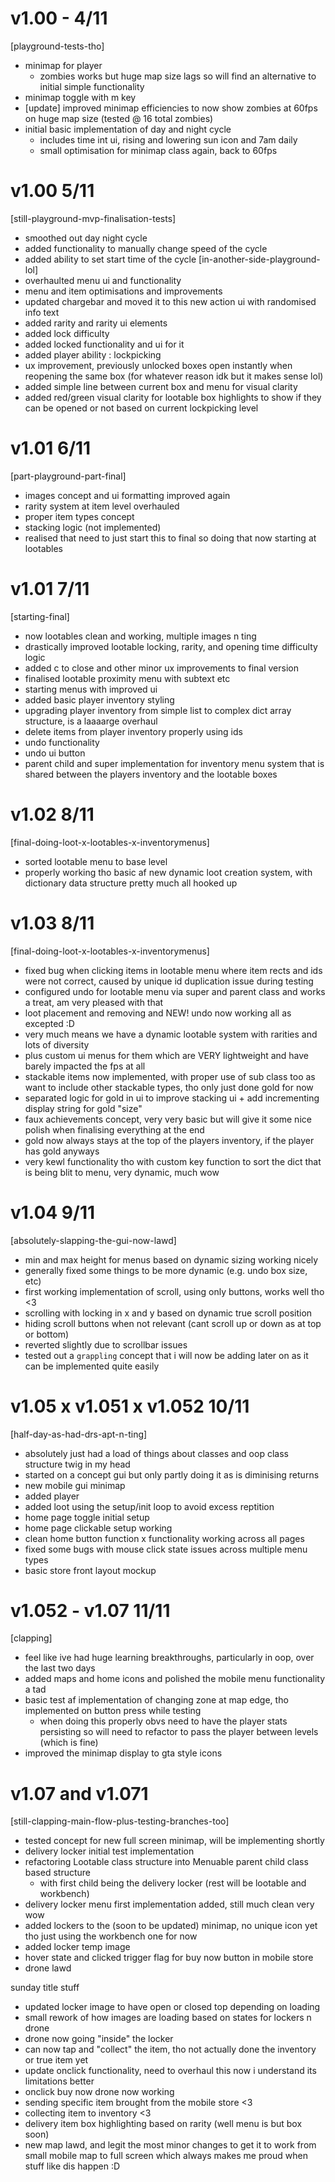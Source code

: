 # v1.00 - 4/11
[playground-tests-tho]
- minimap for player
    - zombies works but huge map size lags so will find an alternative to initial simple functionality
- minimap toggle with m key    
- [update] improved minimap efficiencies to now show zombies at 60fps on huge map size (tested @ 16 total zombies)
- initial basic implementation of day and night cycle
    - includes time int ui, rising and lowering sun icon and 7am daily
    - small optimisation for minimap class again, back to 60fps

# v1.00 5/11
[still-playground-mvp-finalisation-tests]
- smoothed out day night cycle
- added functionality to manually change speed of the cycle
- added ability to set start time of the cycle
[in-another-side-playground-lol]
- overhaulted menu ui and functionality
- menu and item optimisations and improvements
- updated chargebar and moved it to this new action ui with randomised info text
- added rarity and rarity ui elements
- added lock difficulty
- added locked functionality and ui for it
- added player ability : lockpicking
- ux improvement, previously unlocked boxes open instantly when reopening the same box (for whatever reason idk but it makes sense lol)
- added simple line between current box and menu for visual clarity
- added red/green visual clarity for lootable box highlights to show if they can be opened or not based on current lockpicking level

# v1.01 6/11
[part-playground-part-final]
- images concept and ui formatting improved again
- rarity system at item level overhauled
- proper item types concept
- stacking logic (not implemented)
- realised that need to just start this to final so doing that now starting at lootables

# v1.01 7/11
[starting-final]
- now lootables clean and working, multiple images n ting
- drastically improved lootable locking, rarity, and opening time difficulty logic
- added c to close and other minor ux improvements to final version
- finalised lootable proximity menu with subtext etc
- starting menus with improved ui
- added basic player inventory styling 
- upgrading player inventory from simple list to complex dict array structure, is a laaaarge overhaul 
- delete items from player inventory properly using ids
- undo functionality
- undo ui button
- parent child and super implementation for inventory menu system that is shared between the players inventory and the lootable boxes

# v1.02 8/11
[final-doing-loot-x-lootables-x-inventorymenus]
- sorted lootable menu to base level
- properly working tho basic af new dynamic loot creation system, with dictionary data structure pretty much all hooked up

# v1.03 8/11
[final-doing-loot-x-lootables-x-inventorymenus]
- fixed bug when clicking items in lootable menu where item rects and ids were not correct, caused by unique id duplication issue during testing
- configured undo for lootable menu via super and parent class and works a treat, am very pleased with that
- loot placement and removing and NEW! undo now working all as excepted :D
- very much means we have a dynamic lootable system with rarities and lots of diversity 
- plus custom ui menus for them which are VERY lightweight and have barely impacted the fps at all
- stackable items now implemented, with proper use of sub class too as want to include other stackable types, tho only just done gold for now
- separated logic for gold in ui to improve stacking ui + add incrementing display string for gold "size"
- faux achievements concept, very very basic but will give it some nice polish when finalising everything at the end
- gold now always stays at the top of the players inventory, if the player has gold anyways
- very kewl functionality tho with custom key function to sort the dict that is being blit to menu, very dynamic, much wow

# v1.04 9/11
[absolutely-slapping-the-gui-now-lawd]
- min and max height for menus based on dynamic sizing working nicely
- generally fixed some things to be more dynamic (e.g. undo box size, etc)
- first working implementation of scroll, using only buttons, works well tho <3
- scrolling with locking in x and y based on dynamic true scroll position
- hiding scroll buttons when not relevant (cant scroll up or down as at top or bottom)
- reverted slightly due to scrollbar issues
- tested out a `grappling` concept that i will now be adding later on as it can be implemented quite easily

# v1.05 x v1.051 x v1.052 10/11
[half-day-as-had-drs-apt-n-ting]
- absolutely just had a load of things about classes and oop class structure twig in my head
- started on a concept gui but only partly doing it as is diminising returns
- new mobile gui minimap
- added player
- added loot using the setup/init loop to avoid excess reptition 
- home page toggle initial setup
- home page clickable setup working
- clean home button function x functionality working across all pages 
- fixed some bugs with mouse click state issues across multiple menu types
- basic store front layout mockup

# v1.052 - v1.07 11/11
[clapping]
- feel like ive had huge learning breakthroughs, particularly in oop, over the last two days
- added maps and home icons and polished the mobile menu functionality a tad
- basic test af implementation of changing zone at map edge, tho implemented on button press while testing 
    - when doing this properly obvs need to have the player stats persisting so will need to refactor to pass the player between levels (which is fine)
- improved the minimap display to gta style icons

# v1.07 and v1.071
[still-clapping-main-flow-plus-testing-branches-too]
- tested concept for new full screen minimap, will be implementing shortly
- delivery locker initial test implementation
- refactoring Lootable class structure into Menuable parent child class based structure
    - with first child being the delivery locker (rest will be lootable and workbench)
- delivery locker menu first implementation added, still much clean very wow
- added lockers to the (soon to be updated) minimap, no unique icon yet tho just using the workbench one for now 
- added locker temp image
- hover state and clicked trigger flag for buy now button in mobile store
- drone lawd


sunday title stuff
- updated locker image to have open or closed top depending on loading
- small rework of how images are loading based on states for lockers n drone
- drone now going "inside" the locker
- can now tap and "collect" the item, tho not actually done the inventory or true item yet
- update onclick functionality, need to overhaul this now i understand its limitations better
- onclick buy now drone now working
- sending specific item brought from the mobile store <3
- collecting item to inventory <3
- delivery item box highlighting based on rarity (well menu is but box soon)
- new map lawd, and legit the most minor changes to get it to work from small mobile map to full screen which always makes me proud when stuff like dis happen :D
